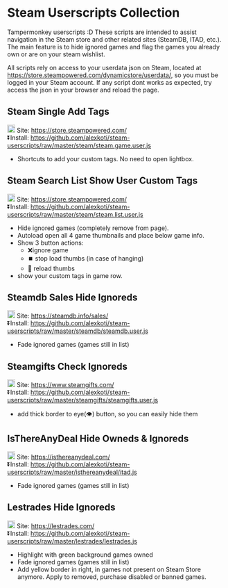 # Steam Userscripts Collection
Tampermonkey userscripts :D
These scripts are intended to assist navigation in the Steam store and other related sites (SteamDB, ITAD, etc.). The main feature is to hide ignored games and flag the games you already own or are on your steam wishlist.

All scripts rely on access to your userdata json on Steam, located at https://store.steampowered.com/dynamicstore/userdata/, so you must be logged in your Steam account. If any script dont works as expected, try access the json in your browser and reload the page.


## Steam Single Add Tags
<img src="https://store.steampowered.com/favicon.ico" width="18"> Site: https://store.steampowered.com/  
⏬Install: https://github.com/alexkoti/steam-userscripts/raw/master/steam/steam.game.user.js  
- Shortcuts to add your custom tags. No need to open lightbox.

## Steam Search List Show User Custom Tags
<img src="https://store.steampowered.com/favicon.ico" width="18"> Site: https://store.steampowered.com/  
⏬Install: https://github.com/alexkoti/steam-userscripts/raw/master/steam/steam.list.user.js  
* Hide ignored games (completely remove from page).
* Autoload open all 4 game thumbnails and place below game info.
* Show 3 button actions:
  * ❌ignore game
  * ⏹️ stop load thumbs (in case of hanging)
  * 🔄 reload thumbs
* show your custom tags in game row.

## Steamdb Sales Hide Ignoreds
<img src="https://steamdb.info/favicon.ico" width="18"> Site: https://steamdb.info/sales/  
⏬Install: https://github.com/alexkoti/steam-userscripts/raw/master/steamdb/steamdb.user.js  
* Fade ignored games (games still in list)

## Steamgifts Check Ignoreds
<img src="https://cdn.steamgifts.com/img/favicon.ico" width="18"> Site: https://www.steamgifts.com/  
⏬Install: https://github.com/alexkoti/steam-userscripts/raw/master/steamgifts/steamgifts.user.js  
* add thick border to eye(👁) button, so you can easily hide them

## IsThereAnyDeal Hide Owneds & Ignoreds
<img src="https://d2uym1p5obf9p8.cloudfront.net/images/favicon.png" width="18"> Site: https://isthereanydeal.com/  
⏬Install: https://github.com/alexkoti/steam-userscripts/raw/master/isthereanydeal/itad.js  
* Fade ignored games (games still in list)

## Lestrades Hide Ignoreds
<img src="https://lestrades.com/favicon.ico" width="18"> Site: https://lestrades.com/  
⏬Install: https://github.com/alexkoti/steam-userscripts/raw/master/lestrades/lestrades.js  
* Highlight with green background games owned
* Fade ignored games (games still in list)
* Add yellow border in right, in games not present on Steam Store anymore. Apply to removed, purchase disabled or banned games.

